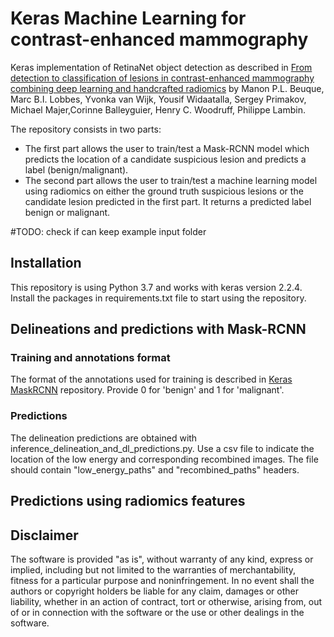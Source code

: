 # Keras Machine Learning for contrast-enhanced mammography 
Keras implementation of RetinaNet object detection as described in [From detection to classification of lesions in contrast-enhanced mammography combining deep learning and handcrafted radiomics](link)
by Manon P.L. Beuque, Marc B.I. Lobbes, Yvonka van Wijk, Yousif Widaatalla, Sergey Primakov, Michael Majer,Corinne Balleyguier, Henry C. Woodruff, Philippe Lambin.

The repository consists in two parts: 
- The first part allows the user to train/test a Mask-RCNN model which predicts the location of a candidate suspicious lesion and predicts a label (benign/malignant).
- The second part allows the user to train/test a machine learning model using radiomics on either the ground truth suspicious lesions or the candidate lesion predicted in the first part. It returns a predicted label benign or malignant.

#TODO: check if can keep example input folder

## Installation
This repository is using Python 3.7 and works with keras version 2.2.4.
Install the packages in requirements.txt file to start using the repository.

## Delineations and predictions with Mask-RCNN
### Training and annotations format
The format of the annotations used for training is described in [Keras MaskRCNN](https://github.com/fizyr/keras-maskrcnn) repository.
Provide 0 for 'benign' and 1 for 'malignant'.

### Predictions
The delineation predictions are obtained with inference_delineation_and_dl_predictions.py.
Use a csv file to indicate the location of the low energy and corresponding recombined images.
The file should contain "low_energy_paths" and "recombined_paths" headers.


## Predictions using radiomics features

## Disclaimer
The software is provided "as is", without warranty of any kind, express or implied, including but not limited to the warranties of merchantability, fitness for a particular purpose and noninfringement. In no event shall the authors or copyright holders be liable for any claim, damages or other liability, whether in an action of contract, tort or otherwise, arising from, out of or in connection with the software or the use or other dealings in the software.

[link]: https://github.com/fizyr/keras-maskrcnn